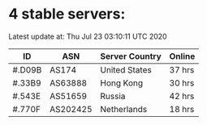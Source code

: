 # 4 stable servers:

Latest update at: Thu Jul 23 03:10:11 UTC 2020

| ID | ASN | Server Country | Online |
| -- | --- | -------------- | ------ |
| #.D09B | AS174 | United States | 37 hrs |
| #.33B9 | AS63888 | Hong Kong | 30 hrs |
| #.543E | AS51659 | Russia | 42 hrs |
| #.770F | AS202425 | Netherlands | 18 hrs |

